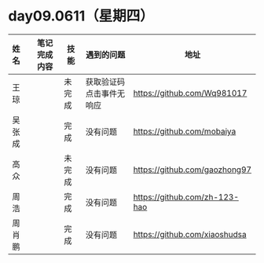 # day09.0611（星期四）

| 姓名   | 笔记完成内容                                                 | 技能 | 遇到的问题                                         | 地址                                                 |
| :----- | ------------------------------------------------------------ | ------------ | -------------------------------------------------- | ---------------------------------------------------- |
| 王琼   | |       未完成       | 获取验证码点击事件无响应 | https://github.com/Wq981017 |
| 吴张成  |                                                     |    完成<br>         |         没有问题                                           |       https://github.com/mobaiya
| 高众 |                                         |未完成              |没有问题                                                    | https://github.com/gaozhong97                                             |
| 周浩   |                                             |完成              |没有问题                                                    | https://github.com/zh-123-hao                                        |
| 周肖鹏  | |   完成           |     没有问题     |     https://github.com/xiaoshudsa